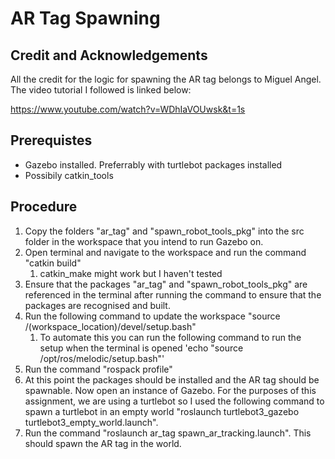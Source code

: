 # AR Tag Spawning

## Credit and Acknowledgements

All the credit for the logic for spawning the AR tag belongs to Miguel Angel. The video tutorial I followed is linked below:

https://www.youtube.com/watch?v=WDhIaVOUwsk&t=1s

## Prerequistes
* Gazebo installed. Preferrably with turtlebot packages installed
* Possibily catkin_tools

## Procedure
1. Copy the folders "ar\_tag" and "spawn\_robot\_tools_pkg" into the src folder in the workspace that you intend to run Gazebo on. 
2. Open terminal and navigate to the workspace and run the command "catkin build"
   1. catkin_make might work but I haven't tested
3. Ensure that the packages "ar\_tag" and "spawn\_robot\_tools\_pkg" are referenced in the terminal after running the command to ensure that the packages are recognised and built.
4. Run the following command to update the workspace "source /(workspace_location)/devel/setup.bash"
   1. To automate this you can run the following command to run the setup when the terminal is opened 'echo "source /opt/ros/melodic/setup.bash"'
5. Run the command "rospack profile"
6. At this point the packages should be installed and the AR tag should be spawnable. Now open an instance of Gazebo. For the purposes of this assignment, we are using a turtlebot so I used the following command to spawn a turtlebot in an empty world "roslaunch turtlebot3\_gazebo turtlebot3\_empty_world.launch".
7. Run the command "roslaunch ar\_tag spawn\_ar_tracking.launch". This should spawn the AR tag in the world. 
